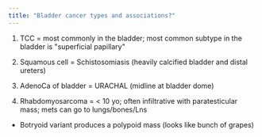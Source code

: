 ```yaml
---
title: "Bladder cancer types and associations?"
---
```

1. TCC = most commonly in the bladder; most common subtype in the bladder is &quot;superficial papillary&quot;

2. Squamous cell = Schistosomiasis (heavily calcified bladder and distal ureters)

3. AdenoCa of bladder = URACHAL (midline at bladder dome)

4. Rhabdomyosarcoma = &lt; 10 yo; often infiltrative with paratesticular mass; mets can go to lungs/bones/Lns
- Botryoid variant produces a polypoid mass (looks like bunch of grapes)

